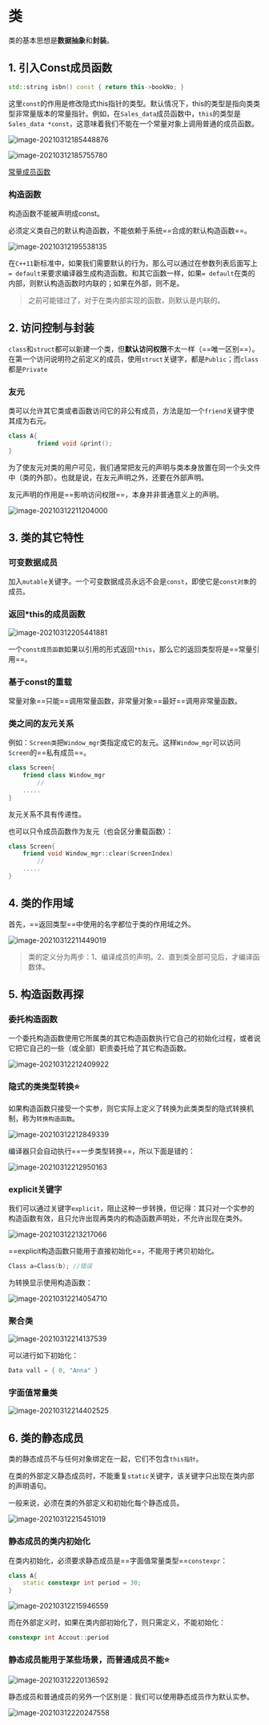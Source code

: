 # 类

类的基本思想是**数据抽象**和**封装**。

## 1. 引入Const成员函数

```c++
std::string isbn() const { return this->bookNo; }
```

这里`const`的作用是修改隐式this指针的类型。默认情况下，this的类型是指向类类型非常量版本的常量指针。例如，在`Sales_data`成员函数中，`this`的类型是`Sales_data *const`，这意味着我们不能在一个常量对象上调用普通的成员函数。

![image-20210312185448876](第七章——类.assets/image-20210312185448876.png)

![image-20210312185755780](第七章——类.assets/image-20210312185755780.png)

[常量成员函数](https://blog.csdn.net/GMstart/article/details/7046140?utm_medium=distribute.pc_relevant.none-task-blog-BlogCommendFromMachineLearnPai2-1.control&dist_request_id=1328641.10985.16155463148072827&depth_1-utm_source=distribute.pc_relevant.none-task-blog-BlogCommendFromMachineLearnPai2-1.control)

### 构造函数

构造函数不能被声明成const。

必须定义类自己的默认构造函数，不能依赖于系统==合成的默认构造函数==。

![image-20210312195538135](第七章——类.assets/image-20210312195538135.png)

在`C++11`新标准中，如果我们需要默认的行为，那么可以通过在参数列表后面写上`= default`来要求编译器生成构造函数。和其它函数一样，如果`= default`在类的内部，则默认构造函数时内联的；如果在外部，则不是。

> 之前可能错过了，对于在类内部实现的函数，则默认是内联的。



## 2. 访问控制与封装

`class`和`struct`都可以新建一个类，但**默认访问权限**不太一样（==唯一区别==）。在第一个访问说明符之前定义的成员，使用`struct`关键字，都是`Public`；而`class`都是`Private`

### 友元

类可以允许其它类或者函数访问它的非公有成员，方法是加一个`friend`关键字使其成为右元。

```c++
class A{
		friend void &print();
}
```

为了使友元对类的用户可见，我们通常把友元的声明与类本身放置在同一个头文件中（类的外部）。也就是说，在友元声明之外，还要在外部声明。

友元声明的作用是==影响访问权限==，本身并非普通意义上的声明。

![image-20210312211204000](第七章——类.assets/image-20210312211204000.png)





## 3. 类的其它特性

### 可变数据成员

加入`mutable`关键字。一个可变数据成员永远不会是`const`，即使它是`const对象`的成员。

### 返回*this的成员函数

![image-20210312205441881](第七章——类.assets/image-20210312205441881.png)

一个`const成员函数`如果以引用的形式返回`*this`，那么它的返回类型将是==常量引用==。

### 基于const的重载

常量对象==只能==调用常量函数，非常量对象==最好==调用非常量函数。

### 类之间的友元关系

例如：`Screen类`把`Window_mgr`类指定成它的友元。这样`Window_mgr`可以访问`Screen`的==私有成员==。

```c++
class Screen{
	friend class Window_mgr
        //
    .....
}
```

友元关系不具有传递性。

也可以只令成员函数作为友元（也会区分重载函数）：

```c++
class Screen{
	friend void Window_mgr::clear(ScreenIndex)
        //
    .....
}
```



## 4. 类的作用域

首先，==返回类型==中使用的名字都位于类的作用域之外。

![image-20210312211449019](第七章——类.assets/image-20210312211449019.png)

> 类的定义分为两步：1、编译成员的声明。2、直到类全部可见后，才编译函数体。



## 5. 构造函数再探

### 委托构造函数

一个委托构造函数使用它所属类的其它构造函数执行它自己的初始化过程，或者说它把它自己的一些（或全部）职责委托给了其它构造函数。

![image-20210312212409922](第七章——类.assets/image-20210312212409922.png)

### 隐式的类类型转换:star:

如果构造函数只接受一个实参，则它实际上定义了转换为此类类型的隐式转换机制，称为`转换构造函数`。

![image-20210312212849339](第七章——类.assets/image-20210312212849339.png)

编译器只会自动执行==一步类型转换==，所以下面是错的：

![image-20210312212950163](第七章——类.assets/image-20210312212950163.png)

### explicit关键字

我们可以通过关键字`explicit`，阻止这种一步转换，但记得：其只对一个实参的构造函数有效，且只允许出现再类内的构造函数声明处，不允许出现在类外。

![image-20210312213217066](第七章——类.assets/image-20210312213217066.png)

==explicit构造函数只能用于直接初始化==，不能用于拷贝初始化。

```c++
Class a=Class(b); //错误
```

为转换显示使用构造函数：

![image-20210312214054710](第七章——类.assets/image-20210312214054710.png)

### 聚合类

![image-20210312214137539](第七章——类.assets/image-20210312214137539.png)

可以进行如下初始化：

```c++
Data vall = { 0, "Anna" }
```

### 字面值常量类

![image-20210312214402525](第七章——类.assets/image-20210312214402525.png)



## 6. 类的静态成员

类的静态成员不与任何对象绑定在一起，它们不包含`this指针`。

在类的外部定义静态成员时，不能重复`static`关键字，该关键字只出现在类内部的声明语句。

一般来说，必须在类的外部定义和初始化每个静态成员。

![image-20210312215451019](第七章——类.assets/image-20210312215451019.png)

### 静态成员的类内初始化

在类内初始化，必须要求静态成员是==字面值常量类型==`constexpr`：

```c++
class A{
	static constexpr int period = 30;
}
```

![image-20210312215946559](第七章——类.assets/image-20210312215946559.png)

而在外部定义时，如果在类内部初始化了，则只需定义，不能初始化：

```c++
constexpr int Accout::period
```

### 静态成员能用于某些场景，而普通成员不能:star:

![image-20210312220136592](第七章——类.assets/image-20210312220136592.png)

静态成员和普通成员的另外一个区别是：我们可以使用静态成员作为默认实参。

![image-20210312220247558](第七章——类.assets/image-20210312220247558.png)

